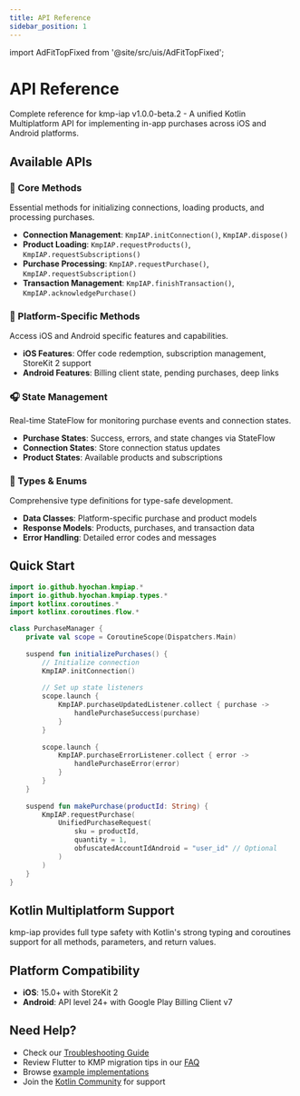 ```yaml
---
title: API Reference
sidebar_position: 1
---
```


import AdFitTopFixed from '@site/src/uis/AdFitTopFixed';

# API Reference

<AdFitTopFixed />

Complete reference for kmp-iap v1.0.0-beta.2 - A unified Kotlin Multiplatform API for implementing in-app purchases across iOS and Android platforms.

## Available APIs

### 🏪 Core Methods
Essential methods for initializing connections, loading products, and processing purchases.

- **Connection Management**: `KmpIAP.initConnection()`, `KmpIAP.dispose()`
- **Product Loading**: `KmpIAP.requestProducts()`, `KmpIAP.requestSubscriptions()`
- **Purchase Processing**: `KmpIAP.requestPurchase()`, `KmpIAP.requestSubscription()`
- **Transaction Management**: `KmpIAP.finishTransaction()`, `KmpIAP.acknowledgePurchase()`

### 📱 Platform-Specific Methods
Access iOS and Android specific features and capabilities.

- **iOS Features**: Offer code redemption, subscription management, StoreKit 2 support
- **Android Features**: Billing client state, pending purchases, deep links

### 🎧 State Management
Real-time StateFlow for monitoring purchase events and connection states.

- **Purchase States**: Success, errors, and state changes via StateFlow
- **Connection States**: Store connection status updates
- **Product States**: Available products and subscriptions

### 🔧 Types & Enums
Comprehensive type definitions for type-safe development.

- **Data Classes**: Platform-specific purchase and product models
- **Response Models**: Products, purchases, and transaction data
- **Error Handling**: Detailed error codes and messages

## Quick Start

```kotlin
import io.github.hyochan.kmpiap.*
import io.github.hyochan.kmpiap.types.*
import kotlinx.coroutines.*
import kotlinx.coroutines.flow.*

class PurchaseManager {
    private val scope = CoroutineScope(Dispatchers.Main)
    
    suspend fun initializePurchases() {
        // Initialize connection
        KmpIAP.initConnection()
        
        // Set up state listeners
        scope.launch {
            KmpIAP.purchaseUpdatedListener.collect { purchase ->
                handlePurchaseSuccess(purchase)
            }
        }
        
        scope.launch {
            KmpIAP.purchaseErrorListener.collect { error ->
                handlePurchaseError(error)
            }
        }
    }
    
    suspend fun makePurchase(productId: String) {
        KmpIAP.requestPurchase(
            UnifiedPurchaseRequest(
                sku = productId,
                quantity = 1,
                obfuscatedAccountIdAndroid = "user_id" // Optional
            )
        )
    }
}
```

## Kotlin Multiplatform Support

kmp-iap provides full type safety with Kotlin's strong typing and coroutines support for all methods, parameters, and return values.

## Platform Compatibility

- **iOS**: 15.0+ with StoreKit 2
- **Android**: API level 24+ with Google Play Billing Client v7

## Need Help?

- Check our [Troubleshooting Guide](../guides/troubleshooting.md)
- Review Flutter to KMP migration tips in our [FAQ](../guides/faq.md)
- Browse [example implementations](https://github.com/hyochan/kmp-iap/tree/main/example)
- Join the [Kotlin Community](https://kotlinlang.org/community/) for support